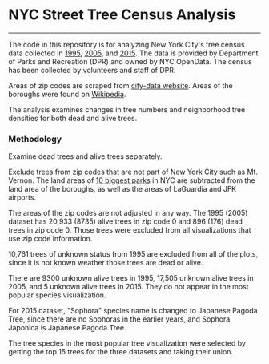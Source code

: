 # NYC Street Tree Census Analysis
---
The code in this repository is for analyzing New York City's tree census data collected in [1995](https://data.cityofnewyork.us/Environment/1995-Street-Tree-Census/kyad-zm4j), [2005](https://data.cityofnewyork.us/Environment/2005-Street-Tree-Census/29bw-z7pj), and [2015](https://data.cityofnewyork.us/Environment/2015-Street-Tree-Census-Tree-Data/uvpi-gqnh). The data is provided by Department of Parks and Recreation (DPR) and owned
by NYC OpenData. The census has been collected by volunteers and staff of DPR.

Areas of zip codes are scraped from [city-data website](http://www.city-data.com/zipmaps/New-York-New-York.html). Areas of the boroughs were found on [Wikipedia](https://en.wikipedia.org/wiki/Boroughs_of_New_York_City).

The analysis examines changes in tree numbers and neighborhood tree densities for both dead and alive trees.

### Methodology
Examine dead trees and alive trees separately.

Exclude trees from zip codes that are not part of New York City such as Mt. Vernon.
The land areas of [10 biggest parks](https://www.nycgovparks.org/about/faq) in NYC are subtracted from the land area of the boroughs, as well as the areas of LaGuardia and JFK airports.

The areas of the zip codes are not adjusted in any way. The 1995 (2005) dataset has 20,933 (8735) alive trees in zip code 0 and 896 (176) dead trees in zip code 0. Those trees were excluded from all visualizations that use zip code information.

10,761 trees of unknown status from 1995 are excluded from all of the plots, since it is not known weather those trees are dead or alive.

There are 9300 unknown alive trees in 1995, 17,505 unknown alive trees in 2005, and 5 unknown alive trees in 2015. They do not appear in the most popular species visualization.

For 2015 dataset, "Sophora" species name is changed to Japanese Pagoda Tree, since there are no Sophoras in the earlier years, and Sophora Japonica is Japanese Pagoda Tree.

The tree species in the most popular tree visualization were selected by getting the top 15 trees for the three datasets and taking their union.
